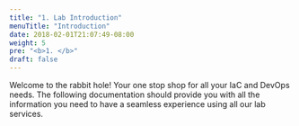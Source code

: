 ```yaml
---
title: "1. Lab Introduction"
menuTitle: "Introduction"
date: 2018-02-01T21:07:49-08:00
weight: 5
pre: "<b>1. </b>"
draft: false
---
```


Welcome to the rabbit hole! Your one stop shop for all your IaC and DevOps needs. The following documentation should provide you with all the information you need to have a seamless experience using all our lab services. 
